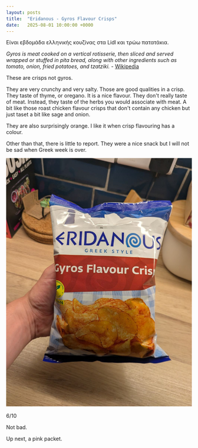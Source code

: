 ```yaml
---
layout: posts
title:  "Eridanous - Gyros Flavour Crisps"
date:   2025-08-01 10:00:00 +0000
---
```


Είναι εβδομάδα ελληνικής κουζίνας στα Lidl και τρώω πατατάκια.

<!--excerpt-->

_Gyros is meat cooked on a vertical rotisserie, then sliced and served wrapped or stuffed in pita bread, along with other ingredients such as tomato, onion, fried potatoes, and tzatziki._ - [Wikipedia](https://en.wikipedia.org/wiki/Gyros)


These are crisps not gyros.

They are very crunchy and very salty. Those are good qualities in a crisp. They taste of thyme, or oregano. It is a nice flavour. They don't really taste of meat. Instead, they taste of the herbs you would associate with meat. A bit like those roast chicken flavour crisps that don't contain any chicken but just taset a bit like sage and onion.

They are also surprisingly orange. I like it when crisp flavouring has a colour.

Other than that, there is little to report. They were a nice snack but I will not be sad when Greek week is over.

<img style="max-height:50vh" src="/assets/images/eg.jpg" alt="Eridanous - Gyros Flavour Crisps"/>

6/10

Not bad.

Up next, a pink packet. 
